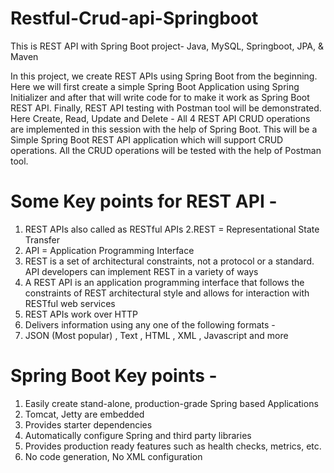 # Restful-Crud-api-Springboot
This is REST API with Spring Boot project- Java, MySQL, Springboot, JPA, & Maven

In this project, we create REST APIs using Spring Boot from the beginning. Here we will first create a simple Spring Boot Application using Spring Initializer 
and after that will write code for to make it work as Spring Boot REST API. Finally, REST API testing with Postman tool will be demonstrated. Here Create, Read, 
Update and Delete - All 4 REST API CRUD operations are implemented in this session with the help of Spring Boot. This will be a Simple Spring Boot REST API 
application which will support CRUD operations. All the CRUD operations will be tested with the help of Postman tool.

# Some Key points for REST API - 
  1. REST APIs also called as RESTful APIs
  2.REST = Representational State Transfer 
  3. API = Application Programming Interface
  4. REST is a set of architectural constraints, not a protocol or a standard. API developers can implement REST in a variety of ways
  5. A REST API is an application programming interface that follows the constraints of REST architectural style and allows for interaction with RESTful web services
  6. REST APIs work over HTTP
  7. Delivers information using any one of the following formats - 
  8. JSON (Most popular) ,  Text , HTML , XML , Javascript and more 
 
# Spring Boot Key points -
  1. Easily create stand-alone, production-grade Spring based Applications
  2. Tomcat, Jetty are embedded
  3. Provides starter dependencies
  4. Automatically configure Spring and third party libraries
  5. Provides production ready features such as health checks, metrics, etc.
  6. No code generation, No XML configuration
